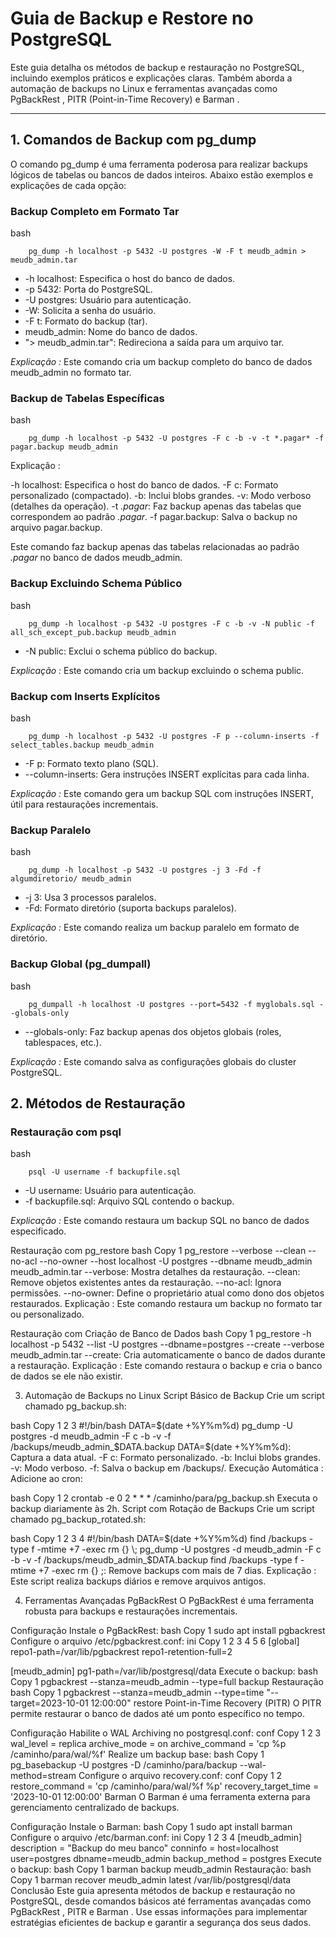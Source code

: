 # Guia de Backup e Restore no PostgreSQL

Este guia detalha os métodos de backup e restauração no PostgreSQL, incluindo exemplos práticos e explicações 
claras. Também aborda a automação de backups no Linux e ferramentas avançadas como PgBackRest , PITR (Point-in-Time Recovery) e Barman .

---

## 1. Comandos de Backup com pg_dump
O comando pg_dump é uma ferramenta poderosa para realizar backups lógicos de tabelas ou bancos de dados inteiros. Abaixo estão exemplos e explicações de cada opção:

### Backup Completo em Formato Tar
bash

        pg_dump -h localhost -p 5432 -U postgres -W -F t meudb_admin > meudb_admin.tar

- -h localhost: Especifica o host do banco de dados.
- -p 5432: Porta do PostgreSQL.
- -U postgres: Usuário para autenticação.
- -W: Solicita a senha do usuário.
- -F t: Formato do backup (tar).
- meudb_admin: Nome do banco de dados.
- "> meudb_admin.tar": Redireciona a saída para um arquivo tar.

*Explicação :* Este comando cria um backup completo do banco de dados meudb_admin no formato tar.

### Backup de Tabelas Específicas
bash

        pg_dump -h localhost -p 5432 -U postgres -F c -b -v -t *.pagar* -f pagar.backup meudb_admin

Explicação :  

   -h localhost: Especifica o host do banco de dados.
   -F c: Formato personalizado (compactado).
   -b: Inclui blobs grandes.
   -v: Modo verboso (detalhes da operação).
   -t *.pagar*: Faz backup apenas das tabelas que correspondem ao padrão *.pagar*.
   -f pagar.backup: Salva o backup no arquivo pagar.backup.

 Este comando faz backup apenas das tabelas relacionadas ao padrão *.pagar* no banco de dados meudb_admin.

### Backup Excluindo Schema Público
bash

        pg_dump -h localhost -p 5432 -U postgres -F c -b -v -N public -f all_sch_except_pub.backup meudb_admin

- -N public: Exclui o schema público do backup.

*Explicação :* Este comando cria um backup excluindo o schema public.

### Backup com Inserts Explícitos
bash

        pg_dump -h localhost -p 5432 -U postgres -F p --column-inserts -f select_tables.backup meudb_admin

- -F p: Formato texto plano (SQL).
- --column-inserts: Gera instruções INSERT explícitas para cada linha.

*Explicação :* Este comando gera um backup SQL com instruções INSERT, útil para restaurações incrementais.

### Backup Paralelo
bash


        pg_dump -h localhost -p 5432 -U postgres -j 3 -Fd -f algumdiretorio/ meudb_admin

- -j 3: Usa 3 processos paralelos.
- -Fd: Formato diretório (suporta backups paralelos).

*Explicação :* Este comando realiza um backup paralelo em formato de diretório.

### Backup Global (pg_dumpall)
bash

        pg_dumpall -h localhost -U postgres --port=5432 -f myglobals.sql --globals-only

- --globals-only: Faz backup apenas dos objetos globais (roles, tablespaces, etc.).

*Explicação :* Este comando salva as configurações globais do cluster PostgreSQL.

## 2. Métodos de Restauração

### Restauração com psql
bash

        psql -U username -f backupfile.sql

- -U username: Usuário para autenticação.
- -f backupfile.sql: Arquivo SQL contendo o backup.

*Explicação :* Este comando restaura um backup SQL no banco de dados especificado.

Restauração com pg_restore
bash
Copy
1
pg_restore --verbose --clean --no-acl --no-owner --host localhost -U postgres --dbname meudb_admin meudb_admin.tar
--verbose: Mostra detalhes da restauração.
--clean: Remove objetos existentes antes da restauração.
--no-acl: Ignora permissões.
--no-owner: Define o proprietário atual como dono dos objetos restaurados.
Explicação : Este comando restaura um backup no formato tar ou personalizado.

Restauração com Criação de Banco de Dados
bash
Copy
1
pg_restore -h localhost -p 5432 --list -U postgres --dbname=postgres --create --verbose meudb_admin.tar
--create: Cria automaticamente o banco de dados durante a restauração.
Explicação : Este comando restaura o backup e cria o banco de dados se ele não existir.

3. Automação de Backups no Linux
Script Básico de Backup
Crie um script chamado pg_backup.sh:

bash
Copy
1
2
3
#!/bin/bash
DATA=$(date +%Y%m%d)
pg_dump -U postgres -d meudb_admin -F c -b -v -f /backups/meudb_admin_$DATA.backup
DATA=$(date +%Y%m%d): Captura a data atual.
-F c: Formato personalizado.
-b: Inclui blobs grandes.
-v: Modo verboso.
-f: Salva o backup em /backups/.
Execução Automática :
Adicione ao cron:

bash
Copy
1
2
crontab -e
0 2 * * * /caminho/para/pg_backup.sh
Executa o backup diariamente às 2h.
Script com Rotação de Backups
Crie um script chamado pg_backup_rotated.sh:

bash
Copy
1
2
3
4
#!/bin/bash
DATA=$(date +%Y%m%d)
find /backups -type f -mtime +7 -exec rm {} \;
pg_dump -U postgres -d meudb_admin -F c -b -v -f /backups/meudb_admin_$DATA.backup
find /backups -type f -mtime +7 -exec rm {} \;: Remove backups com mais de 7 dias.
Explicação : Este script realiza backups diários e remove arquivos antigos.

4. Ferramentas Avançadas
PgBackRest
O PgBackRest é uma ferramenta robusta para backups e restaurações incrementais.

Configuração
Instale o PgBackRest:
bash
Copy
1
sudo apt install pgbackrest
Configure o arquivo /etc/pgbackrest.conf:
ini
Copy
1
2
3
4
5
6
[global]
repo1-path=/var/lib/pgbackrest
repo1-retention-full=2

[meudb_admin]
pg1-path=/var/lib/postgresql/data
Execute o backup:
bash
Copy
1
pgbackrest --stanza=meudb_admin --type=full backup
Restauração
bash
Copy
1
pgbackrest --stanza=meudb_admin --type=time "--target=2023-10-01 12:00:00" restore
Point-in-Time Recovery (PITR)
O PITR permite restaurar o banco de dados até um ponto específico no tempo.

Configuração
Habilite o WAL Archiving no postgresql.conf:
conf
Copy
1
2
3
wal_level = replica
archive_mode = on
archive_command = 'cp %p /caminho/para/wal/%f'
Realize um backup base:
bash
Copy
1
pg_basebackup -U postgres -D /caminho/para/backup --wal-method=stream
Configure o arquivo recovery.conf:
conf
Copy
1
2
restore_command = 'cp /caminho/para/wal/%f %p'
recovery_target_time = '2023-10-01 12:00:00'
Barman
O Barman é uma ferramenta externa para gerenciamento centralizado de backups.

Configuração
Instale o Barman:
bash
Copy
1
sudo apt install barman
Configure o arquivo /etc/barman.conf:
ini
Copy
1
2
3
4
[meudb_admin]
description = "Backup do meu banco"
conninfo = host=localhost user=postgres dbname=meudb_admin
backup_method = postgres
Execute o backup:
bash
Copy
1
barman backup meudb_admin
Restauração:
bash
Copy
1
barman recover meudb_admin latest /var/lib/postgresql/data
Conclusão
Este guia apresenta métodos de backup e restauração no PostgreSQL, desde comandos básicos até ferramentas avançadas como PgBackRest , PITR e Barman . Use essas informações para implementar estratégias eficientes de backup e garantir a segurança dos seus dados.